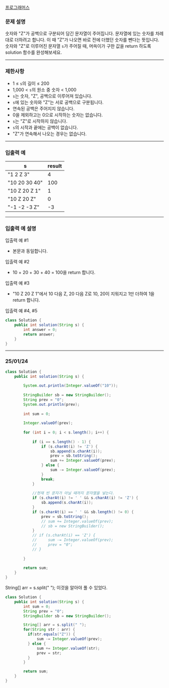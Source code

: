 [프로그래머스](https://school.programmers.co.kr/learn/courses/30/lessons/120853)

### **문제 설명**

숫자와 "Z"가 공백으로 구분되어 담긴 문자열이 주어집니다. 문자열에 있는 숫자를 차례대로 더하려고 합니다. 이 때 "Z"가 나오면 바로 전에 더했던 숫자를 뺀다는 뜻입니다. 숫자와 "Z"로 이루어진 문자열 `s`가 주어질 때, 머쓱이가 구한 값을 return 하도록 solution 함수를 완성해보세요.

---

### 제한사항

- 1 ≤ `s`의 길이 ≤ 200
- 1,000 < `s`의 원소 중 숫자 < 1,000
- `s`는 숫자, "Z", 공백으로 이루어져 있습니다.
- `s`에 있는 숫자와 "Z"는 서로 공백으로 구분됩니다.
- 연속된 공백은 주어지지 않습니다.
- 0을 제외하고는 0으로 시작하는 숫자는 없습니다.
- `s`는 "Z"로 시작하지 않습니다.
- `s`의 시작과 끝에는 공백이 없습니다.
- "Z"가 연속해서 나오는 경우는 없습니다.

---

### 입출력 예

| s | result |
| --- | --- |
| "1 2 Z 3" | 4 |
| "10 20 30 40" | 100 |
| "10 Z 20 Z 1" | 1 |
| "10 Z 20 Z" | 0 |
| "-1 -2 -3 Z" | -3 |

---

### 입출력 예 설명

입출력 예 #1

- 본문과 동일합니다.

입출력 예 #2

- 10 + 20 + 30 + 40 = 100을 return 합니다.

입출력 예 #3

- "10 Z 20 Z 1"에서 10 다음 Z, 20 다음 Z로 10, 20이 지워지고 1만 더하여 1을 return 합니다.

입출력 예 #4, #5

```java
class Solution {
    public int solution(String s) {
        int answer = 0;
        return answer;
    }
}
```

---

### 25/01/24

```java
class Solution {
    public int solution(String s) {
        
        System.out.println(Integer.valueOf("10"));
        
        StringBuilder sb = new StringBuilder();
        String prev = "0";
        System.out.println(prev);
        
        int sum = 0;
        
        Integer.valueOf(prev);
        
        for (int i = 0; i < s.length(); i++) {
            
            if (i == s.length() - 1) {
                if (s.charAt(i) != 'Z') {
                    sb.append(s.charAt(i));
                    prev = sb.toString();
                    sum += Integer.valueOf(prev);
                } else {
                    sum -= Integer.valueOf(prev);
                }
                break;
            }
            
            //현재 빈 문자가 아닐 때까지 문자열을 넣는다.
            if (s.charAt(i) != ' ' && s.charAt(i) != 'Z') {
                sb.append(s.charAt(i));
            }
            if (s.charAt(i) == ' ' && sb.length() != 0) {
                prev = sb.toString();
                // sum += Integer.valueOf(prev);
                // sb = new StringBuilder();
            }
            // if (s.charAt(i) == 'Z') {
            //     sum -= Integer.valueOf(prev);
            //     prev = "0";
            // }
            
        }
        
        return sum;
    }
}
```

String[] arr = s.split(" "); 이것을 알아야 풀 수 있었다.

```java
class Solution {
    public int solution(String s) {
        int sum = 0;
        String prev = "0"; 
        StringBuilder sb = new StringBuilder();

        String[] arr = s.split(" ");
        for(String str : arr) {
          if(str.equals("Z")) {
              sum -= Integer.valueOf(prev);
          } else {
              sum += Integer.valueOf(str);
              prev = str;
          }
        }

        return sum;
    }
}
```